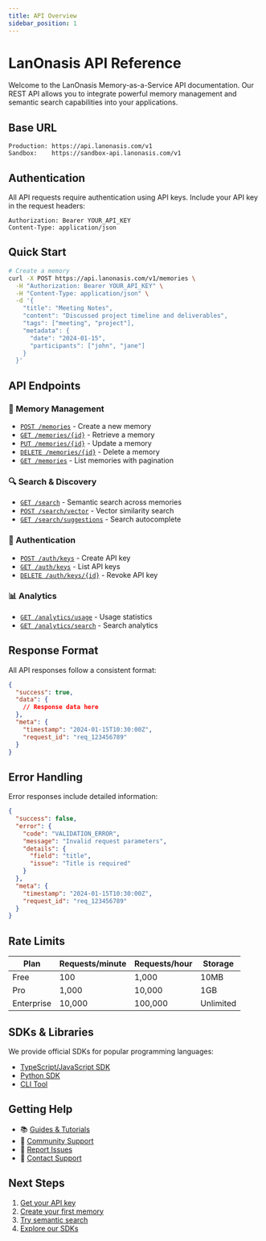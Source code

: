 ```yaml
---
title: API Overview
sidebar_position: 1
---
```


# LanOnasis API Reference

Welcome to the LanOnasis Memory-as-a-Service API documentation. Our REST API allows you to integrate powerful memory management and semantic search capabilities into your applications.

## Base URL

```
Production: https://api.lanonasis.com/v1
Sandbox:    https://sandbox-api.lanonasis.com/v1
```

## Authentication

All API requests require authentication using API keys. Include your API key in the request headers:

```http
Authorization: Bearer YOUR_API_KEY
Content-Type: application/json
```

## Quick Start

```bash
# Create a memory
curl -X POST https://api.lanonasis.com/v1/memories \
  -H "Authorization: Bearer YOUR_API_KEY" \
  -H "Content-Type: application/json" \
  -d '{
    "title": "Meeting Notes",
    "content": "Discussed project timeline and deliverables",
    "tags": ["meeting", "project"],
    "metadata": {
      "date": "2024-01-15",
      "participants": ["john", "jane"]
    }
  }'
```

## API Endpoints

### 🧠 Memory Management
- [`POST /memories`](./memories#create-memory) - Create a new memory
- [`GET /memories/{id}`](./memories#get-memory) - Retrieve a memory
- [`PUT /memories/{id}`](./memories#update-memory) - Update a memory
- [`DELETE /memories/{id}`](./memories#delete-memory) - Delete a memory
- [`GET /memories`](./memories#list-memories) - List memories with pagination

### 🔍 Search & Discovery
- [`GET /search`](./search#semantic-search) - Semantic search across memories
- [`POST /search/vector`](./search#vector-search) - Vector similarity search
- [`GET /search/suggestions`](./search#search-suggestions) - Search autocomplete

### 🔐 Authentication
- [`POST /auth/keys`](./authentication#create-api-key) - Create API key
- [`GET /auth/keys`](./authentication#list-api-keys) - List API keys
- [`DELETE /auth/keys/{id}`](./authentication#revoke-api-key) - Revoke API key

### 📊 Analytics
- [`GET /analytics/usage`](./analytics#usage-stats) - Usage statistics
- [`GET /analytics/search`](./analytics#search-analytics) - Search analytics

## Response Format

All API responses follow a consistent format:

```json
{
  "success": true,
  "data": {
    // Response data here
  },
  "meta": {
    "timestamp": "2024-01-15T10:30:00Z",
    "request_id": "req_123456789"
  }
}
```

## Error Handling

Error responses include detailed information:

```json
{
  "success": false,
  "error": {
    "code": "VALIDATION_ERROR",
    "message": "Invalid request parameters",
    "details": {
      "field": "title",
      "issue": "Title is required"
    }
  },
  "meta": {
    "timestamp": "2024-01-15T10:30:00Z",
    "request_id": "req_123456789"
  }
}
```

## Rate Limits

| Plan | Requests/minute | Requests/hour | Storage |
|------|----------------|---------------|----------|
| Free | 100 | 1,000 | 10MB |
| Pro | 1,000 | 10,000 | 1GB |
| Enterprise | 10,000 | 100,000 | Unlimited |

## SDKs & Libraries

We provide official SDKs for popular programming languages:

- [TypeScript/JavaScript SDK](../sdks/typescript)
- [Python SDK](../sdks/python)
- [CLI Tool](../sdks/cli)

## Getting Help

- 📚 [Guides & Tutorials](../tutorial-basics/create-a-document)
- 💬 [Community Support](../support)
- 🐛 [Report Issues](https://github.com/lanonasis/docs-lanonasis-com/issues)
- 📧 [Contact Support](mailto:support@lanonasis.com)

## Next Steps

1. [Get your API key](./authentication#create-api-key)
2. [Create your first memory](./memories#create-memory)
3. [Try semantic search](./search#semantic-search)
4. [Explore our SDKs](../sdks/overview)
